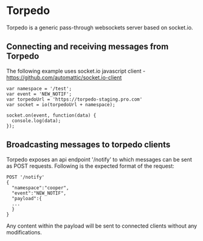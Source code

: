 # Torpedo

Torpedo is a generic pass-through websockets server based on socket.io.

## Connecting and receiving messages from Torpedo

The following example uses socket.io javascript client - https://github.com/automattic/socket.io-client
```
var namespace = '/test';
var event = 'NEW_NOTIF';
var torpedoUrl = 'https://torpedo-staging.pro.com'
var socket = io(torpedoUrl + namespace);

socket.on(event, function(data) {
  console.log(data);
});
```

## Broadcasting messages to torpedo clients

Torpedo exposes an api endpoint '/notify' to which messages can be sent as POST requests.
Following is the expected format of the request:

```
POST '/notify'
{
  "namespace":"cooper",
  "event":"NEW_NOTIF",
  "payload":{
  ...
  }
}
```

Any content within the payload will be sent to connected clients without any modifications.
